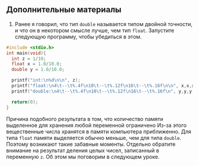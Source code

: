 ## Дополнительные материалы

1. Ранее я говорил, что тип `double` называется типом двойной точности, и что он в некотором смысле лучше, чем тип `float`. Запустите следующую программу, чтобы убедиться в этом.

```c
#include <stdio.h>
int main(void){
  int z = 1/10;
  float x = 1.0/10.0;
  double y = 1.0/10.0;

  printf("int:\n%d\n\n", z);
  printf("float:\n4\t--\t%.4f\n10\t--\t%.12f\n16\t--\t%.16f\n\n", x,x,x);
  printf("double:\n4\t--\t%.4f\n10\t--\t%.12f\n16\t--\t%.16f\n", y,y,y);

  return(0);
}
```

Причина подобного результата в том, что количество памяти выделенное для хранения любой переменной ограничено Из-за этого вещественные числа хранятся в памяти компьютера приближенно. Для типа `float` памяти выделяется обычно меньше, чем для типа `double`. Поэтому возникают такие забавные моменты. Отдельно обратите внимание на результат деления целых чисел, записанный в переменную `z`. Об этом мы поговорим в следующем уроке.